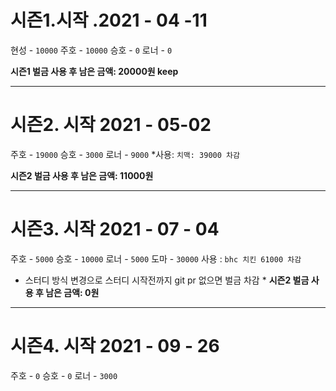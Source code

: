 # 시즌1.시작 .2021 - 04 -11

현성 - `10000`
주호 - `10000`
승호 - `0`
로너 - `0`

__시즌1 벌금 사용 후 남은 금액: 20000원 keep__ 

-----------------------------------

# 시즌2. 시작 2021 - 05-02

주호 - `19000`
승호 - `3000`
로너 - `9000`
*사용: `치맥: 39000 차감` 

__시즌2 벌금 사용 후 남은 금액: 11000원__

---------------------------------

# 시즌3. 시작 2021 - 07 - 04

주호 - `5000` 
승호 - `10000` 
로너 - `5000` 
도마 - `30000` 
사용 : `bhc 치킨 61000 차감`
* 스터디 방식 변경으로 스터디 시작전까지 git pr 없으면 벌금 차감 *
__시즌2 벌금 사용 후 남은 금액: 0원__


---------------------------------

# 시즌4. 시작 2021 - 09 - 26

주호 - `0` 
승호 - `0` 
로너 - `3000`  

